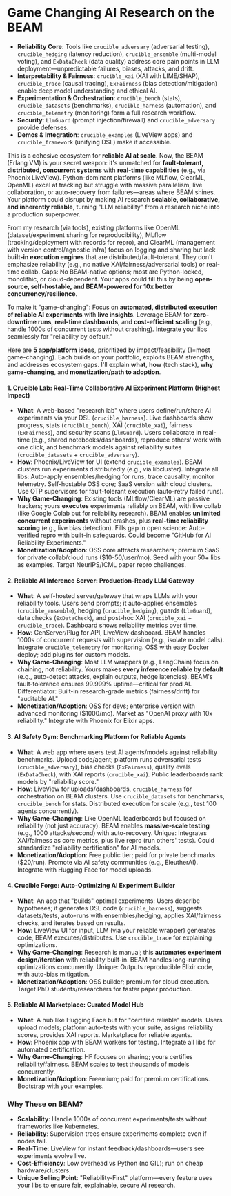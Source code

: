 # Game Changing AI Research on the BEAM

- **Reliability Core**: Tools like `crucible_adversary` (adversarial testing), `crucible_hedging` (latency reduction), `crucible_ensemble` (multi-model voting), and `ExDataCheck` (data quality) address core pain points in LLM deployment—unpredictable failures, biases, attacks, and drift.
- **Interpretability & Fairness**: `crucible_xai` (XAI with LIME/SHAP), `crucible_trace` (causal tracing), `ExFairness` (bias detection/mitigation) enable deep model understanding and ethical AI.
- **Experimentation & Orchestration**: `crucible_bench` (stats), `crucible_datasets` (benchmarks), `crucible_harness` (automation), and `crucible_telemetry` (monitoring) form a full research workflow.
- **Security**: `LlmGuard` (prompt injection/firewall) and `crucible_adversary` provide defenses.
- **Demos & Integration**: `crucible_examples` (LiveView apps) and `crucible_framework` (unifying DSL) make it accessible.

This is a cohesive ecosystem for **reliable AI at scale**. Now, the BEAM (Erlang VM) is your secret weapon: it's unmatched for **fault-tolerant, distributed, concurrent systems** with **real-time capabilities** (e.g., via Phoenix LiveView). Python-dominant platforms (like MLflow, ClearML, OpenML) excel at tracking but struggle with massive parallelism, live collaboration, or auto-recovery from failures—areas where BEAM shines. Your platform could disrupt by making AI research **scalable, collaborative, and inherently reliable**, turning "LLM reliability" from a research niche into a production superpower.

From my research (via tools), existing platforms like OpenML (dataset/experiment sharing for reproducibility), MLflow (tracking/deployment with records for repro), and ClearML (management with version control/agnostic infra) focus on logging and sharing but lack **built-in execution engines** that are distributed/fault-tolerant. They don't emphasize reliability (e.g., no native XAI/fairness/adversarial tools) or real-time collab. Gaps: No BEAM-native options; most are Python-locked, monolithic, or cloud-dependent. Your apps could fill this by being **open-source, self-hostable, and BEAM-powered for 10x better concurrency/resilience**.

To make it "game-changing": Focus on **automated, distributed execution of reliable AI experiments** with **live insights**. Leverage BEAM for **zero-downtime runs**, **real-time dashboards**, and **cost-efficient scaling** (e.g., handle 1000s of concurrent tests without crashing). Integrate your libs seamlessly for "reliability by default."

Here are **5 app/platform ideas**, prioritized by impact/feasibility (1=most game-changing). Each builds on your portfolio, exploits BEAM strengths, and addresses ecosystem gaps. I'll explain **what**, **how** (tech stack), **why game-changing**, and **monetization/path to adoption**.

#### 1. **Crucible Lab: Real-Time Collaborative AI Experiment Platform** (Highest Impact)
   - **What**: A web-based "research lab" where users define/run/share AI experiments via your DSL (`crucible_harness`). Live dashboards show progress, stats (`crucible_bench`), XAI (`crucible_xai`), fairness (`ExFairness`), and security scans (`LlmGuard`). Users collaborate in real-time (e.g., shared notebooks/dashboards), reproduce others' work with one click, and benchmark models against reliability suites (`crucible_datasets` + `crucible_adversary`).
   - **How**: Phoenix/LiveView for UI (extend `crucible_examples`). BEAM clusters run experiments distributedly (e.g., via libcluster). Integrate all libs: Auto-apply ensembles/hedging for runs, trace causality, monitor telemetry. Self-hostable OSS core; SaaS version with cloud clusters. Use OTP supervisors for fault-tolerant execution (auto-retry failed runs).
   - **Why Game-Changing**: Existing tools (MLflow/ClearML) are passive trackers; yours **executes** experiments reliably on BEAM, with live collab (like Google Colab but for reliability research). BEAM enables **unlimited concurrent experiments** without crashes, plus **real-time reliability scoring** (e.g., live bias detection). Fills gap in open science: Auto-verified repro with built-in safeguards. Could become "GitHub for AI Reliability Experiments."
   - **Monetization/Adoption**: OSS core attracts researchers; premium SaaS for private collab/cloud runs ($10-50/user/mo). Seed with your 50+ libs as examples. Target NeurIPS/ICML paper repro challenges.

#### 2. **Reliable AI Inference Server: Production-Ready LLM Gateway**
   - **What**: A self-hosted server/gateway that wraps LLMs with your reliability tools. Users send prompts; it auto-applies ensembles (`crucible_ensemble`), hedging (`crucible_hedging`), guards (`LlmGuard`), data checks (`ExDataCheck`), and post-hoc XAI (`crucible_xai` + `crucible_trace`). Dashboard shows reliability metrics over time.
   - **How**: GenServer/Plug for API, LiveView dashboard. BEAM handles 1000s of concurrent requests with supervision (e.g., isolate model calls). Integrate `crucible_telemetry` for monitoring. OSS with easy Docker deploy; add plugins for custom models.
   - **Why Game-Changing**: Most LLM wrappers (e.g., LangChain) focus on chaining, not reliability. Yours makes **every inference reliable by default** (e.g., auto-detect attacks, explain outputs, hedge latencies). BEAM's fault-tolerance ensures 99.999% uptime—critical for prod AI. Differentiator: Built-in research-grade metrics (fairness/drift) for "auditable AI."
   - **Monetization/Adoption**: OSS for devs; enterprise version with advanced monitoring ($1000/mo). Market as "OpenAI proxy with 10x reliability." Integrate with Phoenix for Elixir apps.

#### 3. **AI Safety Gym: Benchmarking Platform for Reliable Agents**
   - **What**: A web app where users test AI agents/models against reliability benchmarks. Upload code/agent; platform runs adversarial tests (`crucible_adversary`), bias checks (`ExFairness`), quality evals (`ExDataCheck`), with XAI reports (`crucible_xai`). Public leaderboards rank models by "reliability score."
   - **How**: LiveView for uploads/dashboards, `crucible_harness` for orchestration on BEAM clusters. Use `crucible_datasets` for benchmarks, `crucible_bench` for stats. Distributed execution for scale (e.g., test 100 agents concurrently).
   - **Why Game-Changing**: Like OpenML leaderboards but focused on reliability (not just accuracy). BEAM enables **massive-scale testing** (e.g., 1000 attacks/second) with auto-recovery. Unique: Integrates XAI/fairness as core metrics, plus live repro (run others' tests). Could standardize "reliability certification" for AI models.
   - **Monetization/Adoption**: Free public tier; paid for private benchmarks ($20/run). Promote via AI safety communities (e.g., EleutherAI). Integrate with Hugging Face for model uploads.

#### 4. **Crucible Forge: Auto-Optimizing AI Experiment Builder**
   - **What**: An app that "builds" optimal experiments: Users describe hypotheses; it generates DSL code (`crucible_harness`), suggests datasets/tests, auto-runs with ensembles/hedging, applies XAI/fairness checks, and iterates based on results.
   - **How**: LiveView UI for input, LLM (via your reliable wrapper) generates code, BEAM executes/distributes. Use `crucible_trace` for explaining optimizations.
   - **Why Game-Changing**: Research is manual; this **automates experiment design/iteration** with reliability built-in. BEAM handles long-running optimizations concurrently. Unique: Outputs reproducible Elixir code, with auto-bias mitigation.
   - **Monetization/Adoption**: OSS builder; premium for cloud execution. Target PhD students/researchers for faster paper production.

#### 5. **Reliable AI Marketplace: Curated Model Hub**
   - **What**: A hub like Hugging Face but for "certified reliable" models. Users upload models; platform auto-tests with your suite, assigns reliability scores, provides XAI reports. Marketplace for reliable agents.
   - **How**: Phoenix app with BEAM workers for testing. Integrate all libs for automated certification.
   - **Why Game-Changing**: HF focuses on sharing; yours certifies reliability/fairness. BEAM scales to test thousands of models concurrently.
   - **Monetization/Adoption**: Freemium; paid for premium certifications. Bootstrap with your examples.

### Why These on BEAM?
- **Scalability**: Handle 1000s of concurrent experiments/tests without frameworks like Kubernetes.
- **Reliability**: Supervision trees ensure experiments complete even if nodes fail.
- **Real-Time**: LiveView for instant feedback/dashboards—users see experiments evolve live.
- **Cost-Efficiency**: Low overhead vs Python (no GIL); run on cheap hardware/clusters.
- **Unique Selling Point**: "Reliability-First" platform—every feature uses your libs to ensure fair, explainable, secure AI research.

